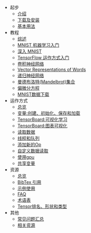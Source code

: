 - 起步
  - [介绍](SOURCE/get_started/introduction.md)
  - [下载及安装](SOURCE/get_started/os_setup.md)
  - [基本用法](SOURCE/get_started/basic_usage.md)
- 教程
  - [综述](SOURCE/tutorials/overview.md)
  - [MNIST 机器学习入门](SOURCE/tutorials/mnist_beginners.md)
  - [深入 MNIST](SOURCE/tutorials/mnist_pros.md)
  - [TensorFlow 运作方式入门](SOURCE/tutorials/mnist_tf.md)
  - [卷积神经网络](SOURCE/tutorials/deep_cnn.md)
  - [Vector Representations of Words](SOURCE/tutorials/word2vec.md)
  - [递归神经网络](SOURCE/tutorials/recurrent.md)
  - [曼德布洛特(Mandelbrot)集合](SOURCE/tutorials/mandelbrot.md)
  - [偏微分方程](SOURCE/tutorials/pdes.md) 
  - [MNIST数据下载](SOURCE/tutorials/mnist_download.md)
- 运作方式
  - [总览](SOURCE/how_tos/overview.md) 
  - [变量:创建、初始化、保存和加载](SOURCE/how_tos/variables.md) 
  - [TensorBoard:可视化学习](SOURCE/how_tos/summaries_and_tensorboard.md) 
  - [TensorBoard:图表可视化](SOURCE/how_tos/graph_viz.md) 
  - [读取数据](SOURCE/how_tos/reading_data.md) 
  - [线程和队列](SOURCE/how_tos/threading_and_queues.md) 
  - [添加新的Op](SOURCE/how_tos/adding_an_op.md) 
  - [自定义数据读取](SOURCE/how_tos/new_data_formats.md) 
  - [使用gpu](SOURCE/how_tos/using_gpu.md) 
  - [共享变量](SOURCE/how_tos/variable_scope.md) 
- 资源
  - [总览](SOURCE/resources/overview.md) 
  - [BibTex 引用](SOURCE/resources/bib.md) 
  - [示例使用](SOURCE/resources/uses.md)
  - [FAQ](SOURCE/resources/faq.md)
  - [术语表](SOURCE/resources/glossary.md)
  - [Tensor排名、形状和类型](SOURCE/resources/dims_types.md)
- 其他
  - [常见问题汇总](SOURCE/faq.md)
  - [相关资源](SOURCE/resource.md)

  
  